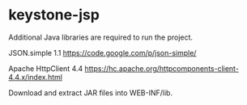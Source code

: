 # keystone-jsp
Additional Java libraries are required to run the project.

JSON.simple 1.1
https://code.google.com/p/json-simple/

Apache HttpClient 4.4
https://hc.apache.org/httpcomponents-client-4.4.x/index.html

Download and extract JAR files into WEB-INF/lib.
